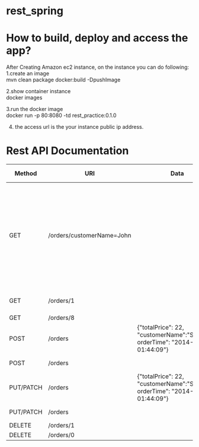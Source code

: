 # rest_spring

How to build, deploy and access the app? 
================
After Creating Amazon ec2 instance, on the instance you can do following:
1.create an image<br />
mvn clean package docker:build -DpushImage

2.show container instance<br />
docker images

3.run the docker image<br />
docker run -p 80:8080 -td rest_practice:0.1.0

4. the access url is the your instance public ip address.

Rest API Documentation
=====
| Method | URI | Data | HTTP Code | Response (in JSON) |
| ------ | --- | ---- | --------- | ------------------ |
| GET | /orders/customerName=John |  | 200 | {"data": [{"orderId": 3,"orderTime": 1467794649000,"totalPrice": 42,"customerName": "John"}, {"orderId": 5,"orderTime": 1467794649000,"totalPrice": 85,"customerName": "John"}, {"orderId": 6,"orderTime": 1467794649000,"totalPrice": 85,"customerName": "John"}], "total": 4, "link-next": "/orders?page=2&customerName=John", "link-self": "/orders?customerName=John"} |
| GET | /orders/1 |  | 200 | {"orderId": 1,"orderTime": 1467794649000,"totalPrice": 22,"customerName": "Owen"} |
| GET | /orders/8 |  | 404 | {"error":"Not found 8"} |
| POST |/orders | 	{"totalPrice": 22, "customerName":"Stephen", orderTime": "2014-10-09 01:44:09"}	|201|	{"orderId": 163,"orderTime": 1412838000000,"totalPrice": 22,"customerName": "Stephen"}|
| POST |/orders |  | 400 | {"customerName": ["This field is required"]} |
| PUT/PATCH | /orders | {"totalPrice": 22, "customerName":"Stephen", orderTime": "2014-10-09 01:44:09"}	|200|	{"orderId": 164,"orderTime": 1412838000000,"totalPrice": 22,"customerName": "Stephen"}|
| PUT/PATCH |/orders |  | 400 | {"customerName": ["This field is required"]} |
| DELETE | /orders/1 |  | 200 | {"msg":"Deleted 1"} |
| DELETE | /orders/0 |  | 404 | {"error":"Not found 0"} |
